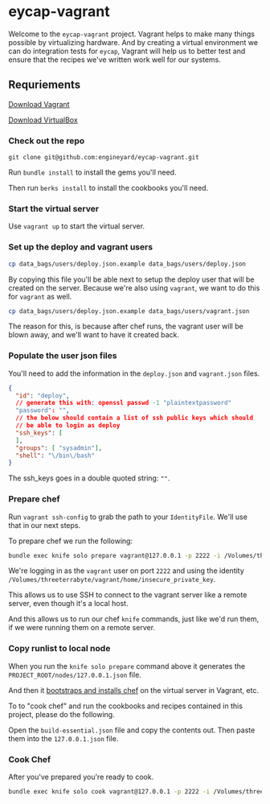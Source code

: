 # eycap-vagrant

Welcome to the ``eycap-vagrant`` project.  Vagrant helps to make many things possible by virtualizing hardware.  And by creating a virtual environment we can do integration tests for ``eycap``, Vagrant will help us to better test and ensure that the recipes we've written work well for our systems.

## Requriements

[Download Vagrant](http://www.vagrantup.com/downloads.html)

[Download VirtualBox](https://www.virtualbox.org/wiki/Downloads)

### Check out the repo

    git clone git@github.com:engineyard/eycap-vagrant.git

Run ``bundle install`` to install the gems you'll need.

Then run ``berks install`` to install the cookbooks you'll need.

### Start the virtual server

Use ``vagrant up`` to start the virtual server.


### Set up the deploy and vagrant users

```bash
cp data_bags/users/deploy.json.example data_bags/users/deploy.json
```

By copying this file you'll be able next to setup the deploy user that will be created on the server.  Because we're also using ``vagrant``, we want to do this for ``vagrant`` as well.

```bash
cp data_bags/users/deploy.json.example data_bags/users/vagrant.json
```

The reason for this, is because after chef runs, the vagrant user will be blown away, and we'll want to have it created back.

### Populate the user json files

You'll need to add the information in the ``deploy.json`` and ``vagrant.json`` files.

```json
{
  "id": "deploy",
  // generate this with: openssl passwd -1 "plaintextpassword"
  "password": "",
  // the below should contain a list of ssh public keys which should
  // be able to login as deploy
  "ssh_keys": [
  ],
  "groups": [ "sysadmin"],
  "shell": "\/bin\/bash"
}
```

The ssh_keys goes in a double quoted string: ``""``.

### Prepare chef

Run ``vagrant ssh-config`` to grab the path to your ``IdentityFile``.  We'll use that in our next steps.

To prepare chef we run the following:

```bash
bundle exec knife solo prepare vagrant@127.0.0.1 -p 2222 -i /Volumes/threeterrabyte/vagrant/home/insecure_private_key
```

We're logging in as the ``vagrant`` user on port ``2222`` and using the identity ``/Volumes/threeterrabyte/vagrant/home/insecure_private_key``.

This allows us to use SSH to connect to the vagrant server like a remote server, even though it's a local host.

And this allows us to run our chef ``knife`` commands, just like we'd run them, if we were running them on a remote server.

### Copy runlist to local node

When you run the ``knife solo prepare`` command above it generates the ``PROJECT_ROOT/nodes/127.0.0.1.json`` file.

And then it [bootstraps and installs chef](https://gist.github.com/7hunderbird/523186164e3086bf9029) on the virtual server in Vagrant, etc.

To to "cook chef" and run the cookbooks and recipes contained in this project, please do the following.

Open the ``build-essential.json`` file and copy the contents out.  Then paste them into the ``127.0.0.1.json`` file.

### Cook Chef

After you've prepared you're ready to cook.

```bash
bundle exec knife solo cook vagrant@127.0.0.1 -p 2222 -i /Volumes/threeterrabyte/vagrant/home/insecure_private_key 
```
